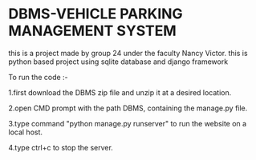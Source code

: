 # DBMS-VEHICLE PARKING MANAGEMENT SYSTEM
this is a project made by group 24 under the faculty Nancy Victor. 
this is python based project using sqlite database and django framework

To run the code :-

1.first download the DBMS zip file and unzip it at a desired location. 

2.open CMD prompt with the path DBMS, containing the manage.py file.

3.type command "python manage.py runserver" to run the website on a local host.

4.type ctrl+c to stop the server.
 
